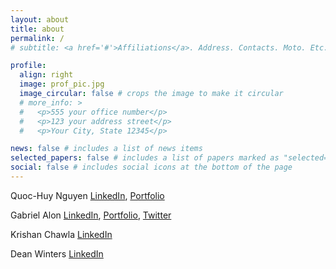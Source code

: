 ```yaml
---
layout: about
title: about
permalink: /
# subtitle: <a href='#'>Affiliations</a>. Address. Contacts. Moto. Etc.

profile:
  align: right
  image: prof_pic.jpg
  image_circular: false # crops the image to make it circular
  # more_info: >
  #   <p>555 your office number</p>
  #   <p>123 your address street</p>
  #   <p>Your City, State 12345</p>

news: false # includes a list of news items
selected_papers: false # includes a list of papers marked as "selected={true}"
social: false # includes social icons at the bottom of the page
---
```


Quoc-Huy Nguyen [LinkedIn](https://www.linkedin.com/in/quochuyn/), [Portfolio](https://quochuyn.github.io/)

Gabriel Alon [LinkedIn](https://www.linkedin.com/in/gabrielalon/), [Portfolio](https://galonpy.github.io/), [Twitter](https://twitter.com/gabrielalon_ai/)

Krishan Chawla [LinkedIn](https://www.linkedin.com/in/krishan-chawla-16a3a58/)

Dean Winters [LinkedIn](https://www.linkedin.com/in/dean-winters-691724114/)

